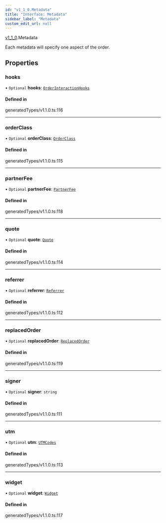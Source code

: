 ```yaml
---
id: "v1_1_0.Metadata"
title: "Interface: Metadata"
sidebar_label: "Metadata"
custom_edit_url: null
---
```


[v1\_1\_0](../namespaces/v1_1_0.md).Metadata

Each metadata will specify one aspect of the order.

## Properties

### hooks

• `Optional` **hooks**: [`OrderInteractionHooks`](v1_1_0.OrderInteractionHooks.md)

#### Defined in

generatedTypes/v1.1.0.ts:116

___

### orderClass

• `Optional` **orderClass**: [`OrderClass`](v1_1_0.OrderClass.md)

#### Defined in

generatedTypes/v1.1.0.ts:115

___

### partnerFee

• `Optional` **partnerFee**: [`PartnerFee`](v1_1_0.PartnerFee.md)

#### Defined in

generatedTypes/v1.1.0.ts:118

___

### quote

• `Optional` **quote**: [`Quote`](v1_1_0.Quote.md)

#### Defined in

generatedTypes/v1.1.0.ts:114

___

### referrer

• `Optional` **referrer**: [`Referrer`](v1_1_0.Referrer.md)

#### Defined in

generatedTypes/v1.1.0.ts:112

___

### replacedOrder

• `Optional` **replacedOrder**: [`ReplacedOrder`](v1_1_0.ReplacedOrder.md)

#### Defined in

generatedTypes/v1.1.0.ts:119

___

### signer

• `Optional` **signer**: `string`

#### Defined in

generatedTypes/v1.1.0.ts:111

___

### utm

• `Optional` **utm**: [`UTMCodes`](v1_1_0.UTMCodes.md)

#### Defined in

generatedTypes/v1.1.0.ts:113

___

### widget

• `Optional` **widget**: [`Widget`](v1_1_0.Widget.md)

#### Defined in

generatedTypes/v1.1.0.ts:117
